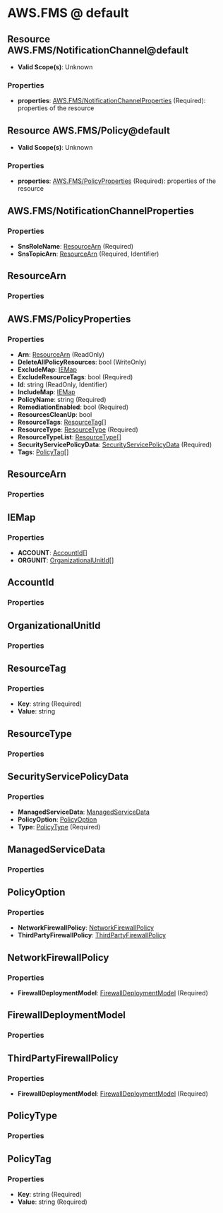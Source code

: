 # AWS.FMS @ default

## Resource AWS.FMS/NotificationChannel@default
* **Valid Scope(s)**: Unknown
### Properties
* **properties**: [AWS.FMS/NotificationChannelProperties](#awsfmsnotificationchannelproperties) (Required): properties of the resource

## Resource AWS.FMS/Policy@default
* **Valid Scope(s)**: Unknown
### Properties
* **properties**: [AWS.FMS/PolicyProperties](#awsfmspolicyproperties) (Required): properties of the resource

## AWS.FMS/NotificationChannelProperties
### Properties
* **SnsRoleName**: [ResourceArn](#resourcearn) (Required)
* **SnsTopicArn**: [ResourceArn](#resourcearn) (Required, Identifier)

## ResourceArn
### Properties

## AWS.FMS/PolicyProperties
### Properties
* **Arn**: [ResourceArn](#resourcearn) (ReadOnly)
* **DeleteAllPolicyResources**: bool (WriteOnly)
* **ExcludeMap**: [IEMap](#iemap)
* **ExcludeResourceTags**: bool (Required)
* **Id**: string (ReadOnly, Identifier)
* **IncludeMap**: [IEMap](#iemap)
* **PolicyName**: string (Required)
* **RemediationEnabled**: bool (Required)
* **ResourcesCleanUp**: bool
* **ResourceTags**: [ResourceTag](#resourcetag)[]
* **ResourceType**: [ResourceType](#resourcetype) (Required)
* **ResourceTypeList**: [ResourceType](#resourcetype)[]
* **SecurityServicePolicyData**: [SecurityServicePolicyData](#securityservicepolicydata) (Required)
* **Tags**: [PolicyTag](#policytag)[]

## ResourceArn
### Properties

## IEMap
### Properties
* **ACCOUNT**: [AccountId](#accountid)[]
* **ORGUNIT**: [OrganizationalUnitId](#organizationalunitid)[]

## AccountId
### Properties

## OrganizationalUnitId
### Properties

## ResourceTag
### Properties
* **Key**: string (Required)
* **Value**: string

## ResourceType
### Properties

## SecurityServicePolicyData
### Properties
* **ManagedServiceData**: [ManagedServiceData](#managedservicedata)
* **PolicyOption**: [PolicyOption](#policyoption)
* **Type**: [PolicyType](#policytype) (Required)

## ManagedServiceData
### Properties

## PolicyOption
### Properties
* **NetworkFirewallPolicy**: [NetworkFirewallPolicy](#networkfirewallpolicy)
* **ThirdPartyFirewallPolicy**: [ThirdPartyFirewallPolicy](#thirdpartyfirewallpolicy)

## NetworkFirewallPolicy
### Properties
* **FirewallDeploymentModel**: [FirewallDeploymentModel](#firewalldeploymentmodel) (Required)

## FirewallDeploymentModel
### Properties

## ThirdPartyFirewallPolicy
### Properties
* **FirewallDeploymentModel**: [FirewallDeploymentModel](#firewalldeploymentmodel) (Required)

## PolicyType
### Properties

## PolicyTag
### Properties
* **Key**: string (Required)
* **Value**: string (Required)

